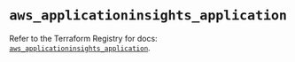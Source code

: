 # `aws_applicationinsights_application`

Refer to the Terraform Registry for docs: [`aws_applicationinsights_application`](https://registry.terraform.io/providers/hashicorp/aws/5.82.1/docs/resources/applicationinsights_application).
